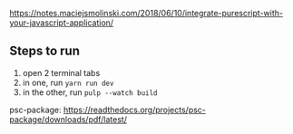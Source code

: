 https://notes.maciejsmolinski.com/2018/06/10/integrate-purescript-with-your-javascript-application/

## Steps to run
1. open 2 terminal tabs
2. in one, run `yarn run dev`
3. in the other, run `pulp --watch build`

psc-package:
https://readthedocs.org/projects/psc-package/downloads/pdf/latest/
